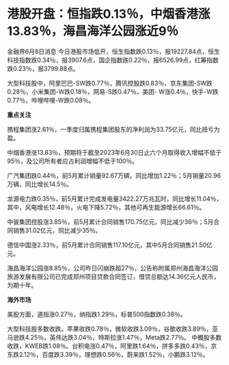 

# 港股开盘：恒指跌0.13％，中烟香港涨13.83％，海昌海洋公园涨近9％

金融界6月8日消息
今日港股市场低开，恒生指数跌0.13％，报19227.84点，恒生科技指数跌0.34％，报3907.6点，国企指数跌0.22％，报6526.99点，红筹指数跌0.23％，报3799.88点。

大型科技股中，阿里巴巴-SW跌0.77％，腾讯控股跌0.83％，京东集团-SW跌0.28％，小米集团-W跌0.18％，网易-S跌0.47％，美团-
W涨0.4％，快手-W跌0.77％，哔哩哔哩-W跌0.08％。

**重点关注**

携程集团涨2.61％，一季度归属携程集团股东的净利润为33.75亿元，同比扭亏为盈。

中烟香港涨13.83％，预期将于截至2023年6月30日止六个月取得收入增幅不低于95％，及公司所有者应占利润增幅不低于100％。

广汽集团跌0.44％，前5月累计销量92.67万辆，同比增加1.22％；5月销量20.96万辆，同比增长14.5％。

龙源电力跌0.35％，前5月累计完成发电量3422.27万兆瓦时，同比增长11.04％，其中，风电增长12.48％，火电下降5.72％，其他可再生能源增长66.61％。

中骏集团控股涨3.85％，前5月累计合同销售170.75亿元，同比减少36％；5月合同销售31.02亿元，同比减少35％。

德信中国涨2.33％，前5月累计合同销售117.10亿元，其中5月合同销售21.50亿元。

海昌海洋公园涨8.85％，公司昨日闪崩跌超27％，公告称附属郑州海昌海洋公园旅游发展有限公司已完成郑州项目贷款合同签订，借贷总额达14.36亿元人民币，为期十年。

**海外市场**

美股方面，道指涨0.27％，纳指跌1.29％，标普500指数跌0.38％。

大型科技股多数收跌。苹果收跌0.78％，微软收跌3.09％，谷歌收跌3.89％，亚马逊跌4.25％，英伟达跌3.04％，特斯拉涨1.47％，Meta跌2.77％。
中概股多数收跌，KWEB跌1.08％。台积电涨0.47％，阿里跌1.64％，拼多多跌0.43％，京东跌2.12％，百度跌3.39％，理想跌0.56％，蔚来跌1.52％，小鹏跌3.12％。

